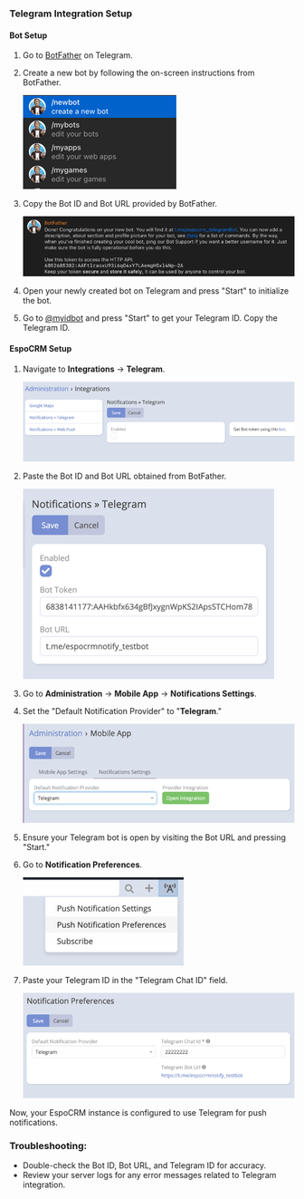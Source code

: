 ### Telegram Integration Setup

#### Bot Setup

1. Go to [BotFather](https://t.me/BotFather) on Telegram.

2. Create a new bot by following the on-screen instructions from BotFather.

   ![img.png](../../../../_static/images/extensions/mobile-app/telegram/setup-0.png)

3. Copy the Bot ID and Bot URL provided by BotFather.

   ![img.png](../../../../_static/images/extensions/mobile-app/telegram/setup-1.png)

4. Open your newly created bot on Telegram and press "Start" to initialize the bot.

5. Go to [@myidbot](https://t.me/myidbot) and press "Start" to get your Telegram ID. Copy the Telegram ID.

#### EspoCRM Setup

1. Navigate to **Integrations** -> **Telegram**.

   ![img.png](../../../../_static/images/extensions/mobile-app/telegram/setup-2.png)

2. Paste the Bot ID and Bot URL obtained from BotFather.

   ![img.png](../../../../_static/images/extensions/mobile-app/telegram/setup-3.png)

3. Go to **Administration** -> **Mobile App** -> **Notifications Settings**.

4. Set the "Default Notification Provider" to "**Telegram**."

   ![img.png](../../../../_static/images/extensions/mobile-app/telegram/setup-4.png)

5. Ensure your Telegram bot is open by visiting the Bot URL and pressing "Start."

6. Go to **Notification Preferences**.

   ![img.png](../../../../_static/images/extensions/mobile-app/telegram/setup-5.png)

7. Paste your Telegram ID in the "Telegram Chat ID" field.

   ![img.png](../../../../_static/images/extensions/mobile-app/telegram/setup-6.png)

Now, your EspoCRM instance is configured to use Telegram for push notifications.


### Troubleshooting:

- Double-check the Bot ID, Bot URL, and Telegram ID for accuracy.
- Review your server logs for any error messages related to Telegram integration.
